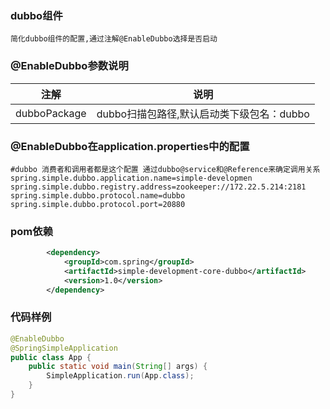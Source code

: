 ### dubbo组件
    简化dubbo组件的配置,通过注解@EnableDubbo选择是否启动
### @EnableDubbo参数说明
|注解 | 说明 |
| --- | --- |
| dubboPackage | dubbo扫描包路径,默认启动类下级包名：dubbo |
### @EnableDubbo在application.properties中的配置

```properties
#dubbo 消费者和调用者都是这个配置 通过dubbo@service和@Reference来确定调用关系
spring.simple.dubbo.application.name=simple-developmen
spring.simple.dubbo.registry.address=zookeeper://172.22.5.214:2181
spring.simple.dubbo.protocol.name=dubbo
spring.simple.dubbo.protocol.port=20880
```
### pom依赖
```xml
        <dependency>
            <groupId>com.spring</groupId>
            <artifactId>simple-development-core-dubbo</artifactId>
            <version>1.0</version>
        </dependency>
```

### 代码样例
```java
@EnableDubbo
@SpringSimpleApplication
public class App {
    public static void main(String[] args) {
        SimpleApplication.run(App.class);
    }
}
```
